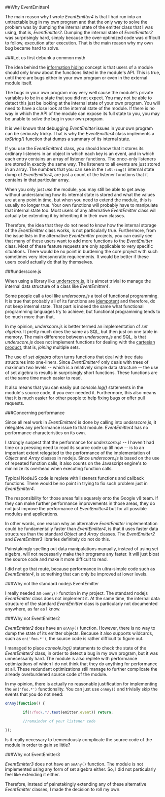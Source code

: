 ##Why EventEmitter4

The main reason why I wrote _EventEmitter4_ is that I had run into an untractable bug in my own program and that the only way to solve the problem was by dumping the internal state of the emitter class that I was using, that is, _EventEmitter2_. Dumping the internal state of _EventEmitter2_ was surprisingly hard, simply because the over-optimized code was difficult to follow, execution after execution. That is the main reason why my own bug became hard to solve. 

###Let us first debunk a common myth

The idea behind the [information hiding](http://en.wikipedia.org/wiki/Information_hiding) concept is that users of a module should only know about the functions listed in the module's API. This is true, until there are bugs either in your own program or even in the external module itself.

The bugs in your own program may very well cause the module's private variables to be in a state that you did not expect. You may not be able to detect this just be looking at the internal state of your own program. You will need to have a close look at the internal state of the module. If there is no way in which the API of the module can expose its full state to you, you may be unable to solve the bug in your own program.

It is well known that debugging _EventEmitter_ issues in your own program can be seriously tricky. That is why the _EventEmitter4_ class implements a _toString()_ function that dumps a summary of its internal state.

If you use the _EventEmitter4_ class, you should know that it stores its ordinary listeners in an object in which each key is an event, and in which each entry contains an array of listener functions. The once-only listeners are stored in exactly the same way. The listeners to all events are just stored in an array. The numbers that you can see in the `toString()` internal state dump of _EventEmitter4_, are just a count of the listener functions that it contains in that particular array.

When you only just _use_ the module, you may still be able to get away without understanding how its internal state is stored and what the values are at any point in time, but when you need to extend the module, this is usually no longer true. Your own functions will probably have to manipulate that internal state too. Most users of any alternative _EventEmitter_ class will actually be extending it by inheriting it in their own classes.

Therefore, the idea that they do not need to know how the internal storage of the _EventEmitter_ class works, is not particularly true. Furthermore, from the issue lists in the alternative _EventEmitter_ projects, you can easily see that many of these users want to add more functions to the _EventEmitter_ class. Most of these feature requests are only applicable to very specific situations. There would be no point in burdening the core project with such sometimes very ideosyncratic requirements. It would be better if these users could actually do that by themselves.

###underscore.js

When using a library like [underscore.js](http://underscorejs.org), it is almost trivial to manage the internal data structure of a class like _EventEmitter4_.

Some people call a tool like _underscore.js_ a tool of functional programming. It is true that probably all of its functions are [idempotent](http://en.wikipedia.org/wiki/Idempotence) and therefore, do not keep internal state. That part is indeed the same what functional programming languages try to achieve, but functional programming tends to be much more than that.

In my opinion, _underscore.js_ is better termed an implementation of _set algebra_. It pretty much does the same as SQL, but then just on one table in memory. The main difference between _underscore.js_ and SQL, is that _underscore.js_ does not implement functions for dealing with the [cartesian product](http://en.wikipedia.org/wiki/Cartesian_product), that is, _joining_ multiple sets.

The use of _set algebra_ often turns functions that deal with tree data structures into one-liners. Since _EventEmitter4_ only deals with trees of maximum two levels -- which is a relatively simple data structure -- the use of set algebra is results in surprisingly short functions. These functions are at the same time much easier to read.

It also means that you can easily put _console.log()_ statements in the module's source code, if you ever needed it. Furthermore, this also means that it is much easier for other people to help fixing bugs or offer pull requests.

###Concerning performance

Since all real work in _EventEmitter4_ is done by calling into _underscore.js_, it relegates any performance issue to that module. _EventEmitter4_ has no performance characteristics on its own.

I strongly suspect that the performance for _underscore.js_ -- I haven't had time or a pressing need to read its source code up till now -- is to an important extent relegated to the performance of the implementation of _Object_ and _Array_ classes in nodejs. Since _underscore.js_ is based on the use of repeated function calls, it also counts on the Javascript engine's to minimize its overhead when executing function calls.

Typical NodeJS code is replete with listeners functions and callback functions. There would be no point in trying to fix such problem just in _EventEmitter4_. 

The responsibility for those areas falls squarely onto the Google v8 team. If they can make further performance improvements in those areas, they do not just improve the performance of _EventEmitter4_ but for all possible modules and applications.

In other words, one reason why an alternative _EventEmitter_ implementation could be fundamentally faster than _EventEmitter4_, is that it uses faster data structures than the standard _Object_ and _Array_ classes. The _EventEmitter2_ and _EventEmitter3_ libraries definitely do not do this.

Painstakingly spelling out data manipulations manually, instead of using set algebra, will not necessarily make their programs any faster. It will just bloat the source code and make it more difficult to read. 

I did not go that route, because performance in ultra-simple code such as _EventEmitter4_, is something that can only be improved at lower levels.

###Why not the standard nodejs EventEmitter

I really needed an `onAny()` function in my project. The standard nodejs _EventEmitter_ class does not implement it. At the same time, the internal data structure of the standard _EventEmitter_ class is particularly not documented anywhere, as far as I know. 

###Why not EventEmitter2

_EventEmitter2_ does have an `onAny()` function. However, there is no way to dump the state of its emitter objects. Because it also supports wildcards, such as `on('foo.*')`, the source code is rather difficult to figure out.

I managed to place _console.log()_ statements to check the state of the _EventEmitter2_ class, in order to detect a bug in my own program, but it was unnecessarily hard. The module is also replete with performance optimizations of which I do not think that they do anything for performance at all. These redundant optimizations still manage to further complicate the already overburdened source code of the module.

In my opinion, there is actually no reasonable justification for implementing the `on('foo.*')` functionality. You can just use `onAny()` and trivially skip the events that you do not need:

```javascript
onAny(function() {

        if(!/foo\.*/.test(emitter.event)) return;

        //remainder of your listener code

});
```

Is it really necessary to tremendously complicate the source code of the module in order to gain so little? 

###Why not EventEmitter3

_EventEmitter3_ does not have an `onAny()` function. The module is not implemented using any form of set algebra either. So, I did not particularly feel like extending it either.

Therefore, instead of painstakingly extending any of these alternative _EventEmitter_ classes, I made the decision to roll my own.

